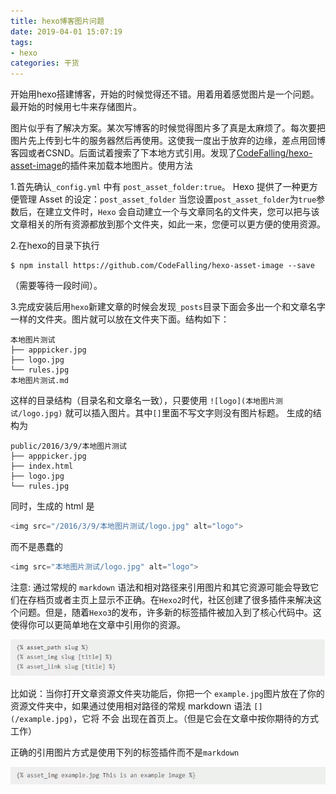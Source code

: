 ```yaml
---
title: hexo博客图片问题
date: 2019-04-01 15:07:19
tags:
- hexo
categories: 干货
---
```


开始用hexo搭建博客，开始的时候觉得还不错。用着用着感觉图片是一个问题。最开始的时候用七牛来存储图片。

图片似乎有了解决方案。某次写博客的时候觉得图片多了真是太麻烦了。每次要把图片先上传到七牛的服务器然后再使用。这使我一度出于放弃的边缘，差点用回博客园或者CSND。后面试着搜索了下本地方式引用。发现了<a href="https://github.com/CodeFalling/hexo-asset-image">CodeFalling/hexo-asset-image</a>的插件来加载本地图片。使用方法

1.首先确认`_config.yml` 中有 `post_asset_folder:true`。
 Hexo 提供了一种更方便管理 Asset 的设定：`post_asset_folder`
 当您设置`post_asset_folder`为`true`参数后，在建立文件时，`Hexo`
 会自动建立一个与文章同名的文件夹，您可以把与该文章相关的所有资源都放到那个文件夹，如此一来，您便可以更方便的使用资源。

2.在hexo的目录下执行

```shell
$ npm install https://github.com/CodeFalling/hexo-asset-image --save
```

（需要等待一段时间）。

3.完成安装后用`hexo`新建文章的时候会发现`_posts`目录下面会多出一个和文章名字一样的文件夹。图片就可以放在文件夹下面。结构如下：

```
本地图片测试
├── apppicker.jpg
├── logo.jpg
└── rules.jpg
本地图片测试.md
```

这样的目录结构（目录名和文章名一致），只要使用 `![logo](本地图片测试/logo.jpg)` 就可以插入图片。其中`[]`里面不写文字则没有图片标题。
 生成的结构为

```
public/2016/3/9/本地图片测试
├── apppicker.jpg
├── index.html
├── logo.jpg
└── rules.jpg
```

同时，生成的 html 是

```javascript
<img src="/2016/3/9/本地图片测试/logo.jpg" alt="logo">
```

而不是愚蠢的

```javascript
<img src="本地图片测试/logo.jpg" alt="logo">
```

注意:
 通过常规的 `markdown` 语法和相对路径来引用图片和其它资源可能会导致它们在存档页或者主页上显示不正确。在`Hexo2`时代，社区创建了很多插件来解决这个问题。但是，随着`Hexo3`的发布，许多新的标签插件被加入到了核心代码中。这使得你可以更简单地在文章中引用你的资源。

![img](hexo博客图片问题/1864475-b3d37a72b1c55ffa.webp)

比如说：当你打开文章资源文件夹功能后，你把一个 `example.jpg`图片放在了你的资源文件夹中，如果通过使用相对路径的常规 markdown 语法 `[](/example.jpg)`，它将 不会 出现在首页上。（但是它会在文章中按你期待的方式工作）

正确的引用图片方式是使用下列的标签插件而不是`markdown`

![img](hexo博客图片问题/1864475-1413c4ad7f6b6517.webp)